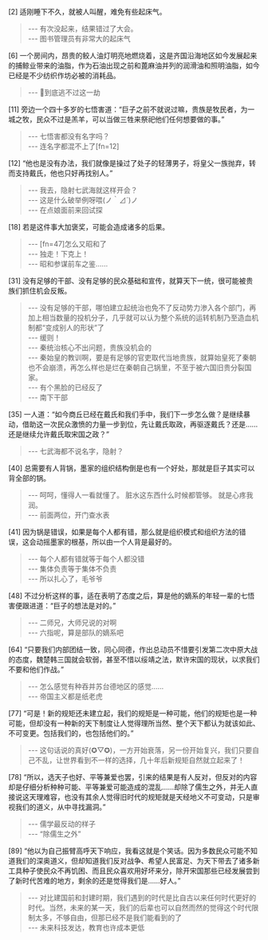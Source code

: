 
[2] 适刚睡下不久，就被人叫醒，难免有些起床气。
>--- 有次没起来，结果错过了大会。<br>
>--- 图书管理员有非常大的起床气<br>

[6] 一个房间内，昂贵的鲛人油灯明亮地燃烧着，这是齐国沿海地区如今发展起来的捕鲸业带来的油脂，作为石油出现之前和蓖麻油并列的润滑油和照明油脂，如今已经是不少纺织作坊必被的消耗品。
>--- 🐳到底逃不过这一劫<br>

[11] 旁边一个四十多岁的七悟害道：“巨子之前不就说过嘛，贵族是牧民者，为一城之牧，民众不过是羔羊，可以当做三牲来祭祀他们任何想要做的事。”
>--- 七悟害都没有名字吗？<br>
>--- 连名字都混不上了[fn=12]<br>

[12] “他也是没有办法，我们就像是操过了处子的轻薄男子，将皇父一族抛弃，转而支持戴氏，他也只好再找别人。”
>--- 我去，隐射七武海就这样开会？<br>
>--- 这是什么破举例呀喂(ノ｀⊿´)ノ<br>
>--- 在点娘面前来回试探<br>

[18] 若是这件事大加褒奖，可能会造成诸多的后果。
>--- [fn=47]怎么又昭和了<br>
>--- 独走！下克上！<br>
>--- 昭和参谋前车之鉴……<br>

[31] 没有足够的干部、没有足够的民众基础和宣传，就算天下一统，很可能被贵族们抓住机会反叛。
>--- 没有足够的干部，哪怕建立起统治也免不了反动势力渗入各个部门，再加上相当数量的投机分子，几乎就可以认为整个系统的运转机制乃至造血机制都“变成别人的形状”了<br>
>--- 缓则！<br>
>--- 秦统治核心不出问题，贵族没机会的<br>
>--- 秦始皇的教训啊，要是有足够的官吏取代当地贵族，就算始皇死了秦朝也不会崩溃，再怎么样也是烂在秦朝自己锅里，不至于被六国旧贵分裂国家。<br>
>--- 有个黑脸的已经反了<br>
>--- 南下干部<br>

[35] 一人道：“如今商丘已经在戴氏和我们手中，我们下一步怎么做？是继续暴动，借助这一次民众激愤的力量一步到位，先让戴氏取政，再驱逐戴氏？还是……还是继续允许戴氏取宋国之政？”
>--- 七武海都不说名字，隐射？<br>

[40] 总需要有人背锅，墨家的组织结构倒是也有一个好处，那就是巨子其实可以背全部的锅。
>--- 呵呵，懂得人一看就懂了。
脏水这东西什么时候都管够。
就是心疼我润。<br>
>--- 前面两位，开门查水表<br>

[41] 因为锅是错误，如果是每个人都有错，那么就是组织模式和组织方法的错误，这会动摇墨家的根基，所以由一个人背是最好的。
>--- 每个人都有错就等于每个人都没错<br>
>--- 集体负责等于集体不负责<br>
>--- 所以扎心了，毛爷爷<br>

[48] 不过分析这样的事，适在表明了态度之后，算是他的嫡系的年轻一辈的七悟害便跟进道：“巨子的想法是对的。”
>--- 二师兄，大师兄说的对啊<br>
>--- 六指呢，算是部队的嫡系吧<br>

[64] “只要我们内部团结一致，同心同德，作出总动员不惜要引发第二次中原大战的态度，魏楚韩三国就会软弱，甚至不惜以绥靖之法，默许宋国的现状，以求我们不要和他们作战。”
>--- 怎么感觉有种吞并苏台德地区的感觉……<br>
>--- 帝国主义都是纸老虎<br>

[77] “可是！新的规矩还未建立起，我们的规矩是一种可能，他们的规矩也是一种可能，但却没有一种新的天下制度让人觉得理所当然、整个天下都认为就该如此、不可变更。包括我们的，也包括他们的。”
>--- 这句话说的真好(✪▽✪)，一方开始衰落，另一份开始复兴，我们只要自己不乱，让世界看到不一样的选择，几十年后新规矩自然就立起来了！<br>

[78] “所以，选天子也好、平等兼爱也罢，引来的结果是有人反对，但反对的内容却是仔细分析种种可能、平等兼爱可能造成的混乱……却除了儒生之外，并无人直接说这天理难容，也没有其余人觉得旧时代的规矩就是天经地义不可变动，只是审视我们的道义，从中寻找漏洞。”
>--- 儒学最反动的样子<br>
>--- “除儒生之外”<br>

[89] “他以为自己振臂高呼天下响应，我看这就是个笑话。因为多数民众可能不知道我们的深奥道义，但却知道我们反对战争、希望人民富足、为天下带去了诸多新工具种子使民众不再饥困、而且民众喜欢用好坏来分，除开宋国那些已经发展尝到了新时代苦难的地方，剩余的还是觉得我们是……好人。”
>--- 对比建国前和封建时期，我们遇到的时代是比自古以来任何时代更好的时代。当然，未来的某一天，我们的后辈也可以自然而然的觉得这个时代限制太多，不够自由，但那已经不是我们能看到的了<br>
>--- 未来科技发达，教育也许成本更低<br>
